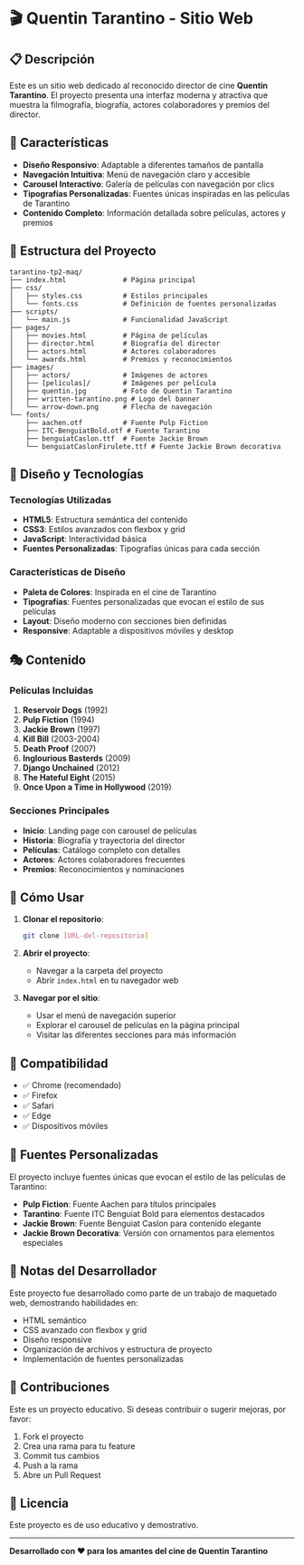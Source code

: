 # 🎬 Quentin Tarantino - Sitio Web

## 📋 Descripción

Este es un sitio web dedicado al reconocido director de cine **Quentin Tarantino**. El proyecto presenta una interfaz moderna y atractiva que muestra la filmografía, biografía, actores colaboradores y premios del director.

## 🎯 Características

- **Diseño Responsivo**: Adaptable a diferentes tamaños de pantalla
- **Navegación Intuitiva**: Menú de navegación claro y accesible
- **Carousel Interactivo**: Galería de películas con navegación por clics
- **Tipografías Personalizadas**: Fuentes únicas inspiradas en las películas de Tarantino
- **Contenido Completo**: Información detallada sobre películas, actores y premios

## 📁 Estructura del Proyecto

```
tarantino-tp2-maq/
├── index.html              # Página principal
├── css/
│   ├── styles.css          # Estilos principales
│   └── fonts.css           # Definición de fuentes personalizadas
├── scripts/
│   └── main.js             # Funcionalidad JavaScript
├── pages/
│   ├── movies.html         # Página de películas
│   ├── director.html       # Biografía del director
│   ├── actors.html         # Actores colaboradores
│   └── awards.html         # Premios y reconocimientos
├── images/
│   ├── actors/             # Imágenes de actores
│   ├── [películas]/        # Imágenes por película
│   ├── quentin.jpg         # Foto de Quentin Tarantino
│   ├── written-tarantino.png # Logo del banner
│   └── arrow-down.png      # Flecha de navegación
└── fonts/
    ├── aachen.otf          # Fuente Pulp Fiction
    ├── ITC-BenguiatBold.otf # Fuente Tarantino
    ├── benguiatCaslon.ttf  # Fuente Jackie Brown
    └── benguiatCaslonFirulete.ttf # Fuente Jackie Brown decorativa
```

## 🎨 Diseño y Tecnologías

### Tecnologías Utilizadas
- **HTML5**: Estructura semántica del contenido
- **CSS3**: Estilos avanzados con flexbox y grid
- **JavaScript**: Interactividad básica
- **Fuentes Personalizadas**: Tipografías únicas para cada sección

### Características de Diseño
- **Paleta de Colores**: Inspirada en el cine de Tarantino
- **Tipografías**: Fuentes personalizadas que evocan el estilo de sus películas
- **Layout**: Diseño moderno con secciones bien definidas
- **Responsive**: Adaptable a dispositivos móviles y desktop

## 🎭 Contenido

### Películas Incluidas
1. **Reservoir Dogs** (1992)
2. **Pulp Fiction** (1994)
3. **Jackie Brown** (1997)
4. **Kill Bill** (2003-2004)
5. **Death Proof** (2007)
6. **Inglourious Basterds** (2009)
7. **Django Unchained** (2012)
8. **The Hateful Eight** (2015)
9. **Once Upon a Time in Hollywood** (2019)

### Secciones Principales
- **Inicio**: Landing page con carousel de películas
- **Historia**: Biografía y trayectoria del director
- **Películas**: Catálogo completo con detalles
- **Actores**: Actores colaboradores frecuentes
- **Premios**: Reconocimientos y nominaciones

## 🚀 Cómo Usar

1. **Clonar el repositorio**:
   ```bash
   git clone [URL-del-repositorio]
   ```

2. **Abrir el proyecto**:
   - Navegar a la carpeta del proyecto
   - Abrir `index.html` en tu navegador web

3. **Navegar por el sitio**:
   - Usar el menú de navegación superior
   - Explorar el carousel de películas en la página principal
   - Visitar las diferentes secciones para más información

## 📱 Compatibilidad

- ✅ Chrome (recomendado)
- ✅ Firefox
- ✅ Safari
- ✅ Edge
- ✅ Dispositivos móviles

## 🎨 Fuentes Personalizadas

El proyecto incluye fuentes únicas que evocan el estilo de las películas de Tarantino:

- **Pulp Fiction**: Fuente Aachen para títulos principales
- **Tarantino**: Fuente ITC Benguiat Bold para elementos destacados
- **Jackie Brown**: Fuente Benguiat Caslon para contenido elegante
- **Jackie Brown Decorativa**: Versión con ornamentos para elementos especiales

## 📝 Notas del Desarrollador

Este proyecto fue desarrollado como parte de un trabajo de maquetado web, demostrando habilidades en:
- HTML semántico
- CSS avanzado con flexbox y grid
- Diseño responsive
- Organización de archivos y estructura de proyecto
- Implementación de fuentes personalizadas

## 🤝 Contribuciones

Este es un proyecto educativo. Si deseas contribuir o sugerir mejoras, por favor:
1. Fork el proyecto
2. Crea una rama para tu feature
3. Commit tus cambios
4. Push a la rama
5. Abre un Pull Request

## 📄 Licencia

Este proyecto es de uso educativo y demostrativo.

---

**Desarrollado con ❤️ para los amantes del cine de Quentin Tarantino** 